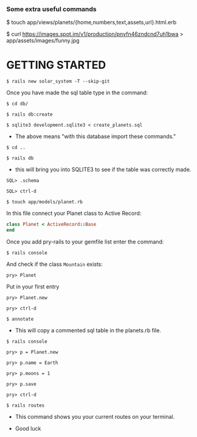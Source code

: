 ### Some extra useful commands

$ touch app/views/planets/{home,numbers,text,assets,url}.html.erb


$ curl https://images.spot.im/v1/production/pnvfn46zndcnd7uh1bwa > app/assets/images/funny.jpg


# __GETTING STARTED__


```$ rails new solar_system -T --skip-git```

Once you have made the sql table type in the command:

```$ cd db/ ```

```$ rails db:create```

```$ sqlite3 development.sqlite3 < create_planets.sql```

  - The above means "with this database import these commands."

```$ cd ..```

```$ rails db```

  - this will bring you into SQLITE3 to see if the table was correctly made.

```SQL> .schema```

```SQL> ctrl-d```

```$ touch app/models/planet.rb```

In this file connect your Planet class to Active Record:

```ruby
class Planet < ActiveRecord::Base
end
```

Once you add pry-rails to your gemfile list enter the command:

```$ rails console```

And check if the class ```Mountain``` exists:

```pry> Planet```

Put in your first entry

```pry> Planet.new```

```pry> ctrl-d```

```$ annotate```

- This will copy a commented sql table in the planets.rb file.

```$ rails console```

```pry> p = Planet.new```

```pry> p.name = Earth```

```pry> p.moons = 1```

```pry> p.save```

```pry> ctrl-d```

```$ rails routes```

 - This command shows you your current routes on your terminal.

 - Good luck

